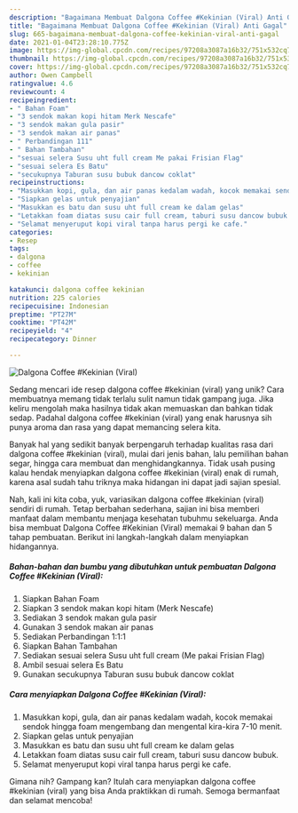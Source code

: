 ```yaml
---
description: "Bagaimana Membuat Dalgona Coffee #Kekinian (Viral) Anti Gagal"
title: "Bagaimana Membuat Dalgona Coffee #Kekinian (Viral) Anti Gagal"
slug: 665-bagaimana-membuat-dalgona-coffee-kekinian-viral-anti-gagal
date: 2021-01-04T23:28:10.775Z
image: https://img-global.cpcdn.com/recipes/97208a3087a16b32/751x532cq70/dalgona-coffee-kekinian-viral-foto-resep-utama.jpg
thumbnail: https://img-global.cpcdn.com/recipes/97208a3087a16b32/751x532cq70/dalgona-coffee-kekinian-viral-foto-resep-utama.jpg
cover: https://img-global.cpcdn.com/recipes/97208a3087a16b32/751x532cq70/dalgona-coffee-kekinian-viral-foto-resep-utama.jpg
author: Owen Campbell
ratingvalue: 4.6
reviewcount: 4
recipeingredient:
- " Bahan Foam"
- "3 sendok makan kopi hitam Merk Nescafe"
- "3 sendok makan gula pasir"
- "3 sendok makan air panas"
- " Perbandingan 111"
- " Bahan Tambahan"
- "sesuai selera Susu uht full cream Me pakai Frisian Flag"
- "sesuai selera Es Batu"
- "secukupnya Taburan susu bubuk dancow coklat"
recipeinstructions:
- "Masukkan kopi, gula, dan air panas kedalam wadah, kocok memakai sendok hingga foam mengembang dan mengental kira-kira 7-10 menit."
- "Siapkan gelas untuk penyajian"
- "Masukkan es batu dan susu uht full cream ke dalam gelas"
- "Letakkan foam diatas susu cair full cream, taburi susu dancow bubuk."
- "Selamat menyeruput kopi viral tanpa harus pergi ke cafe."
categories:
- Resep
tags:
- dalgona
- coffee
- kekinian

katakunci: dalgona coffee kekinian 
nutrition: 225 calories
recipecuisine: Indonesian
preptime: "PT27M"
cooktime: "PT42M"
recipeyield: "4"
recipecategory: Dinner

---
```



![Dalgona Coffee #Kekinian (Viral)](https://img-global.cpcdn.com/recipes/97208a3087a16b32/751x532cq70/dalgona-coffee-kekinian-viral-foto-resep-utama.jpg)

Sedang mencari ide resep dalgona coffee #kekinian (viral) yang unik? Cara membuatnya memang tidak terlalu sulit namun tidak gampang juga. Jika keliru mengolah maka hasilnya tidak akan memuaskan dan bahkan tidak sedap. Padahal dalgona coffee #kekinian (viral) yang enak harusnya sih punya aroma dan rasa yang dapat memancing selera kita.

Banyak hal yang sedikit banyak berpengaruh terhadap kualitas rasa dari dalgona coffee #kekinian (viral), mulai dari jenis bahan, lalu pemilihan bahan segar, hingga cara membuat dan menghidangkannya. Tidak usah pusing kalau hendak menyiapkan dalgona coffee #kekinian (viral) enak di rumah, karena asal sudah tahu triknya maka hidangan ini dapat jadi sajian spesial.




Nah, kali ini kita coba, yuk, variasikan dalgona coffee #kekinian (viral) sendiri di rumah. Tetap berbahan sederhana, sajian ini bisa memberi manfaat dalam membantu menjaga kesehatan tubuhmu sekeluarga. Anda bisa membuat Dalgona Coffee #Kekinian (Viral) memakai 9 bahan dan 5 tahap pembuatan. Berikut ini langkah-langkah dalam menyiapkan hidangannya.

<!--inarticleads1-->

##### Bahan-bahan dan bumbu yang dibutuhkan untuk pembuatan Dalgona Coffee #Kekinian (Viral):

1. Siapkan  Bahan Foam
1. Siapkan 3 sendok makan kopi hitam (Merk Nescafe)
1. Sediakan 3 sendok makan gula pasir
1. Gunakan 3 sendok makan air panas
1. Sediakan  Perbandingan 1:1:1
1. Siapkan  Bahan Tambahan
1. Sediakan sesuai selera Susu uht full cream (Me pakai Frisian Flag)
1. Ambil sesuai selera Es Batu
1. Gunakan secukupnya Taburan susu bubuk dancow coklat




<!--inarticleads2-->

##### Cara menyiapkan Dalgona Coffee #Kekinian (Viral):

1. Masukkan kopi, gula, dan air panas kedalam wadah, kocok memakai sendok hingga foam mengembang dan mengental kira-kira 7-10 menit.
1. Siapkan gelas untuk penyajian
1. Masukkan es batu dan susu uht full cream ke dalam gelas
1. Letakkan foam diatas susu cair full cream, taburi susu dancow bubuk.
1. Selamat menyeruput kopi viral tanpa harus pergi ke cafe.




Gimana nih? Gampang kan? Itulah cara menyiapkan dalgona coffee #kekinian (viral) yang bisa Anda praktikkan di rumah. Semoga bermanfaat dan selamat mencoba!
